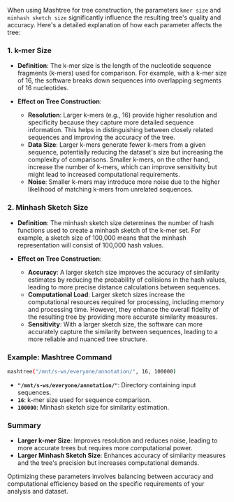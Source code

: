 When using Mashtree for tree construction, the parameters `kmer size` and `minhash sketch size` significantly influence the resulting tree's quality and accuracy. Here's a detailed explanation of how each parameter affects the tree:

### 1. **k-mer Size**

- **Definition**: The k-mer size is the length of the nucleotide sequence fragments (k-mers) used for comparison. For example, with a k-mer size of 16, the software breaks down sequences into overlapping segments of 16 nucleotides.

- **Effect on Tree Construction**:
  - **Resolution**: Larger k-mers (e.g., 16) provide higher resolution and specificity because they capture more detailed sequence information. This helps in distinguishing between closely related sequences and improving the accuracy of the tree.
  - **Data Size**: Larger k-mers generate fewer k-mers from a given sequence, potentially reducing the dataset's size but increasing the complexity of comparisons. Smaller k-mers, on the other hand, increase the number of k-mers, which can improve sensitivity but might lead to increased computational requirements.
  - **Noise**: Smaller k-mers may introduce more noise due to the higher likelihood of matching k-mers from unrelated sequences.

### 2. **Minhash Sketch Size**

- **Definition**: The minhash sketch size determines the number of hash functions used to create a minhash sketch of the k-mer set. For example, a sketch size of 100,000 means that the minhash representation will consist of 100,000 hash values.

- **Effect on Tree Construction**:
  - **Accuracy**: A larger sketch size improves the accuracy of similarity estimates by reducing the probability of collisions in the hash values, leading to more precise distance calculations between sequences.
  - **Computational Load**: Larger sketch sizes increase the computational resources required for processing, including memory and processing time. However, they enhance the overall fidelity of the resulting tree by providing more accurate similarity measures.
  - **Sensitivity**: With a larger sketch size, the software can more accurately capture the similarity between sequences, leading to a more reliable and nuanced tree structure.

### Example: Mashtree Command

```bash
mashtree("/mnt/s-ws/everyone/annotation/", 16, 100000)
```

- **`"/mnt/s-ws/everyone/annotation/"`**: Directory containing input sequences.
- **`16`**: k-mer size used for sequence comparison.
- **`100000`**: Minhash sketch size for similarity estimation.

### Summary

- **Larger k-mer Size**: Improves resolution and reduces noise, leading to more accurate trees but requires more computational power.
- **Larger Minhash Sketch Size**: Enhances accuracy of similarity measures and the tree's precision but increases computational demands.

Optimizing these parameters involves balancing between accuracy and computational efficiency based on the specific requirements of your analysis and dataset.